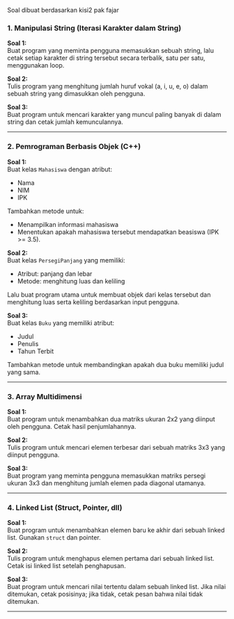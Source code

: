 Soal dibuat berdasarkan kisi2 pak fajar

### **1. Manipulasi String (Iterasi Karakter dalam String)**
**Soal 1:**  
Buat program yang meminta pengguna memasukkan sebuah string, lalu cetak setiap karakter di string tersebut secara terbalik, satu per satu, menggunakan loop.  

**Soal 2:**  
Tulis program yang menghitung jumlah huruf vokal (a, i, u, e, o) dalam sebuah string yang dimasukkan oleh pengguna.  

**Soal 3:**  
Buat program untuk mencari karakter yang muncul paling banyak di dalam string dan cetak jumlah kemunculannya.  

---

### **2. Pemrograman Berbasis Objek (C++)**  
**Soal 1:**  
Buat kelas `Mahasiswa` dengan atribut:  
- Nama  
- NIM  
- IPK  

Tambahkan metode untuk:  
- Menampilkan informasi mahasiswa  
- Menentukan apakah mahasiswa tersebut mendapatkan beasiswa (IPK >= 3.5).  

**Soal 2:**  
Buat kelas `PersegiPanjang` yang memiliki:  
- Atribut: panjang dan lebar  
- Metode: menghitung luas dan keliling  

Lalu buat program utama untuk membuat objek dari kelas tersebut dan menghitung luas serta keliling berdasarkan input pengguna.  

**Soal 3:**  
Buat kelas `Buku` yang memiliki atribut:  
- Judul  
- Penulis  
- Tahun Terbit  

Tambahkan metode untuk membandingkan apakah dua buku memiliki judul yang sama.  

---

### **3. Array Multidimensi**  
**Soal 1:**  
Buat program untuk menambahkan dua matriks ukuran 2x2 yang diinput oleh pengguna. Cetak hasil penjumlahannya.  

**Soal 2:**  
Tulis program untuk mencari elemen terbesar dari sebuah matriks 3x3 yang diinput pengguna.  

**Soal 3:**  
Buat program yang meminta pengguna memasukkan matriks persegi ukuran 3x3 dan menghitung jumlah elemen pada diagonal utamanya.  

---

### **4. Linked List (Struct, Pointer, dll)**  
**Soal 1:**  
Buat program untuk menambahkan elemen baru ke akhir dari sebuah linked list. Gunakan `struct` dan pointer.  

**Soal 2:**  
Tulis program untuk menghapus elemen pertama dari sebuah linked list. Cetak isi linked list setelah penghapusan.  

**Soal 3:**  
Buat program untuk mencari nilai tertentu dalam sebuah linked list. Jika nilai ditemukan, cetak posisinya; jika tidak, cetak pesan bahwa nilai tidak ditemukan.  

---
